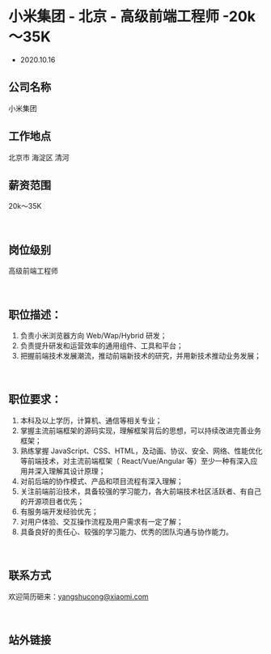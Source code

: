 # 小米集团 - 北京 - 高级前端工程师 -20k～35K
- 2020.10.16

## 公司名称
小米集团
<br/>

## 工作地点
北京市 海淀区 清河
<br/>

## 薪资范围
20k～35K

<br/>

## 岗位级别
<!--  中级 / 高级 / 资深 / 专家  -->
高级前端工程师

<br/>

## 职位描述：
1. 负责小米浏览器方向 Web/Wap/Hybrid 研发； 
2. 负责提升研发和运营效率的通用组件、工具和平台； 
3. 把握前端技术发展潮流，推动前端新技术的研究，并用新技术推动业务发展；
<br/>

## 职位要求：
1. 本科及以上学历，计算机、通信等相关专业； 
2. 掌握主流前端框架的源码实现，理解框架背后的思想，可以持续改进完善业务框架； 
3. 熟练掌握 JavaScript、CSS、HTML，及动画、协议、安全、网络、性能优化等前端技术，对主流前端框架（ React/Vue/Angular 等）至少一种有深入应用并深入理解其设计原理； 
4. 对前后端的协作模式、产品和项目流程有深入理解；
5. 关注前端前沿技术，具备较强的学习能力，各大前端技术社区活跃者、有自己的开源项目者优先； 
6. 有服务端开发经验优先； 
7. 对用户体验、交互操作流程及用户需求有一定了解； 
8. 具备良好的责任心、较强的学习能力、优秀的团队沟通与协作能力。
<br/>

## 联系方式
欢迎简历砸来：yangshucong@xiaomi.com

<br/>

## 站外链接
<!-- 没有可不填 -->

<br/>
